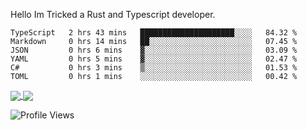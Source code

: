 Hello Im Tricked a Rust and Typescript developer.

<!--START_SECTION:waka-->

```text
TypeScript   2 hrs 43 mins   █████████████████████░░░░   84.32 %
Markdown     0 hrs 14 mins   ██░░░░░░░░░░░░░░░░░░░░░░░   07.45 %
JSON         0 hrs 6 mins    ▓░░░░░░░░░░░░░░░░░░░░░░░░   03.09 %
YAML         0 hrs 5 mins    ▓░░░░░░░░░░░░░░░░░░░░░░░░   02.47 %
C#           0 hrs 3 mins    ▒░░░░░░░░░░░░░░░░░░░░░░░░   01.53 %
TOML         0 hrs 1 mins    ░░░░░░░░░░░░░░░░░░░░░░░░░   00.42 %
```

<!--END_SECTION:waka-->

<a href="https://github.com/Tricked-dev?tab=repositories">
  <img align="center" src="https://github-readme-stats.vercel.app/api/top-langs/?username=Tricked-dev&hide=scheme&count_private=true&title_color=EC5061&text_color=FBDCDF&icon_color=E89F9A&bg_color=0D1117" />
</a>
<a href="https://github.com/Tricked-dev?tab=repositories">
  <img align="center" src="https://github-readme-stats.vercel.app/api?username=Tricked-dev&show_icons=true&line_height=33&count_private=true&title_color=EC5061&text_color=FBDCDF&icon_color=E89F9A&bg_color=0D1117&compact=true" />
</a>

![Profile Views](https://api.tricked.pro/badge?user=tricked&style=FlatSquare)
